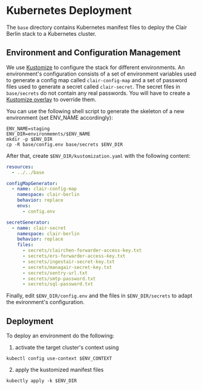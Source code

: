 # Kubernetes Deployment

The `base` directory contains Kubernetes manifest files to deploy the Clair Berlin stack to a Kubernetes cluster.

## Environment and Configuration Management

We use [Kustomize](https://kustomize.io/) to configure the stack for different environments. An environment's configuration consists of a set of environment variables used to generate a config map called `clair-config-map` and a set of password files used to generate a secret called `clair-secret`. The secret files in `base/secrets` do not contain any real passwords. You will have to create a [Kustomize overlay](https://kubernetes.io/docs/tasks/manage-kubernetes-objects/kustomization/#bases-and-overlays) to override them.

You can use the following shell script to generate the skeleton of a new environment (set ENV_NAME accordingly):

```shell
ENV_NAME=staging
ENV_DIR=environmemnts/$ENV_NAME
mkdir -p $ENV_DIR
cp -R base/config.env base/secrets $ENV_DIR
```

After that, create `$ENV_DIR/kustomization.yaml` with the following content:

```yaml
resources:
  - ../../base

configMapGenerator:
  - name: clair-config-map
    namespace: clair-berlin
    behavior: replace
    envs:
      - config.env

secretGenerator:
  - name: clair-secret
    namespace: clair-berlin
    behavior: replace
    files:
      - secrets/clairchen-forwarder-access-key.txt
      - secrets/ers-forwarder-access-key.txt
      - secrets/ingestair-secret-key.txt
      - secrets/managair-secret-key.txt
      - secrets/sentry-url.txt
      - secrets/smtp-password.txt
      - secrets/sql-password.txt
```

Finally, edit `$ENV_DIR/config.env` and the files in `$ENV_DIR/secrets` to adapt the evironment's configuration.
## Deployment

To deploy an environment do the following:

1) activate the target cluster's context using
```shell
kubectl config use-context $ENV_CONTEXT
```
2) apply the kustomized manifest files
```shell
kubectly apply -k $ENV_DIR
```
